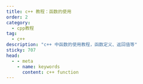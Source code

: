 ```yaml
---
title: c++ 教程：函数的使用
order: 2
category:
  - cpp教程
tag:
  - c++ 
description: "c++ 中函数的使用教程，函数定义、返回值等"  
sticky: 707
head:
  - - meta
    - name: keywords
      content: c++ function
---
```


<TopToggleContent title="函数定义(Function Declarations)">
  <template v-slot:toggle>
    <LeftRightLayout leftBottom="hidden">
      <template v-slot:right>
      <li><ColorSpan data="返回值： 函数执行后的结果" color="red"/></li>
      <li><ColorSpan data="参数列表：函数执行所需要的数据"/></li>
      <li>函数体：函数具体的执行逻辑</li>
      <hr>
      <li>隐藏实现细节</li>
      <li>避免为常见任务重复编写代码</li>
      <li>将问题分解为单独的功能，更容易测试</li>
      </template>
      <template v-slot:left-top>
      <img src="https://hackingcpp.com/cpp/lang/function_terminology.svg"/>
      </template>
    </LeftRightLayout>
    <hr/>
    <ToggleContent title="示例">
    <template v-slot:toggle>
    <CodeBox link="https://pythontutor.com/render.html#code=%20%23include%20%3Ciostream%3E%0A%20double%20mean%20(double%20a%2C%20double%20b)%20%7B%0A%20%20return%20(a%20%2B%20b)%20%2F%202%3B%0A%7D%0A%0A%0Aint%20main%20()%20%7B%0A%20%20std%3A%3Acout%20%3C%3C%20mean(2%2C%206)%20%3C%3C'%5Cn'%3B%20%20%2F%2F%20prints%204%20%0A%20%20return%200%3B%0A%7D&cumulative=false&heapPrimitives=nevernest&mode=display&origin=opt-frontend.js&py=cpp_g%2B%2B9.3.0&rawInputLstJSON=%5B%5D&textReferences=false">
        <template v-slot:code>
<pre><ColorSpan data="double" color="red"/> <strong>mean</strong> (<ColorSpan data="double a"/>, <ColorSpan data="double b"/>) {
  return (a + b) / 2;
}
<hr/>
int <strong>main</strong> () {
  std::cout << mean(2, 6) <<'\n';  <ColorSpan data="// prints 4" color="dimgray"/> 
  return 0;
}</pre>
        </template>
      </CodeBox>
      </template>
    </ToggleContent>
  </template>
</TopToggleContent>
<br/>

<TopToggleContent title="返回值(Return Types)">
  <template v-slot:toggle>
    <ToggleContent title="有返回值">
      <template v-slot:toggle>
        <CodeBox>
          <template v-slot:code>
          <pre><ColorSpan data="double" color="red"/> <strong>square</strong> (double x) {
  <ColorSpan data="return"/> (x * x);
}
<ColorSpan data="int" color="red"/> <strong>max</strong> (int x, int y) {
  if (x > y) <ColorSpan data="return"/> x; else <ColorSpan data="return"/> y;
}</pre>
          </template>
        </CodeBox>
      </template>
      <template v-slot:display>
        <li><ColorSpan data="return"/> int, double, …</li>
      </template>
      </ToggleContent>
      <br/>
      <ToggleContent title="无返回值">
        <template v-slot:toggle>
          <CodeBox>
            <template v-slot:code>
            <pre><ColorSpan data="void" color="red"/> <strong>print_squares</strong> (int n) {
  for (int i = 1; i <= n; ++i)
    cout << square(i) << '\n';
}</pre>
            </template>
          </CodeBox>
        </template>
        <template v-slot:display>
          <li>void</li>
        </template>
      </ToggleContent>
  </template>
</TopToggleContent>
<br/>

<TopToggleContent title="参数(Parameters)">
  <template v-slot:toggle>
    <ToggleContent title="常量参数(const Parameters)">
     <template v-slot:display>
      <li> 用const 修饰的参数在函数体无法对其做修改</li>
     </template>
      <template v-slot:toggle>
        <CodeBox>
          <template v-slot:code>
          <pre>int <strong>foo</strong> (int a, int <ColorSpan data="const" color="red"/> b) {
  a += 5;   //<RightSpan/>
  b += 10;  //<RightSpan type="wrong"/> <ColorSpan data="COMPILER ERROR: can't modify const parameter" color="red"/>
  return (a + b);
}
<hr/>
<ColorSpan color="dimgray" data="// calling foo:"/>
foo(2,9);  <ColorSpan color="dimgray" data="// const has no effect here"/></pre>
          </template>
        </CodeBox>
      </template>
    </ToggleContent>
    <br/>
    <ToggleContent title="默认参数(default Parameters)">
      <template v-slot:toggle>
        <CodeBox>
          <template v-slot:code>
          <pre>double <strong>f</strong> (double a, double b <ColorSpan data="= 1.5" color="red"/>) {
  return (a * b);
}
<hr/>
int <strong>main</strong> () {
  cout <<  f(2);     <ColorSpan color="dimgray" data="// 1 argument  → 3.0"/>
  cout <<  f(2, <ColorSpan data="3" color="red"/>);  <ColorSpan color="dimgray" data="// 2 arguments → 6.0"/>
}
<hr/>
void <strong>foo</strong> (int i <ColorSpan color="green" data="= 0"/>);  <RightSpan/>
void <strong>foo</strong> (int n, double x <ColorSpan color="green" data="= 2.5"/>);  <RightSpan/>
void <strong>foo</strong> (int a, int b <ColorSpan color="green" data="= 1"/>, float c <ColorSpan color="green" data="= 3.5f"/>);  <RightSpan/>
void <strong>foo</strong> (int a, int b <ColorSpan color="red" data="= 1"/>, int c ); <RightSpan type="wrong"/><hr>
&#10071; <strong>在第一个默认参数之后的每个参数都必须是默认参数!</strong></pre>
          </template>
        </CodeBox>
      </template>
    </ToggleContent>
  </template>
</TopToggleContent>

<script setup>
import ToggleContent from "@ToggleContent";
import TopToggleContent from "@TopToggleContent";
import LeftRightLayout from "@LeftRightLayout";
import ColorSpan from "@ColorSpan";
import CodeBox from "@CodeBox";
import RightSpan from "@RightSpan";

</script>